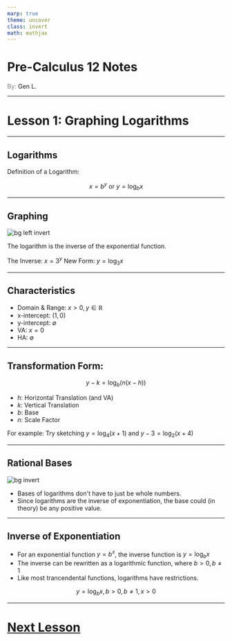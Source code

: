 ```yaml
---
marp: true
theme: uncover
class: invert
math: mathjax
---
```


# <!--fit--> Pre-Calculus 12 Notes
<span style="color:grey">By:</span> Gen L.

<!--_footer: In partnership with Hyperion University, 2024-->

---

<!--paginate: true-->

# Lesson 1: Graphing Logarithms

---

## Logarithms

Definition of a Logarithm:

$$
    x = b^y \text{ or } y = \log_b x
$$

---

## Graphing

![bg left invert](https://homework.study.com/cimages/multimages/16/capture8324145598321173892.png)

The logarithm is the inverse of the exponential function.

The Inverse: $x = 3^y$
New Form: $y = \log_3 x$

---

## Characteristics

* Domain & Range: $x > 0, y \in \mathbb{R}$
* x-intercept: $(1, 0)$
* y-intercept: $\emptyset$
* VA: $x = 0$
* HA: $\emptyset$

---

## Transformation Form:

$$
    y - k = \log_b(n(x - h))
$$

* $h$: Horizontal Translation (and VA)
* $k$: Vertical Translation
* $b$: Base
* $n$: Scale Factor

For example: 
Try sketching $y = \log_4(x + 1)$ and $y - 3 = \log_2(x + 4)$

---

## Rational Bases

![bg invert](https://www.geogebra.org/resource/kvmqebwr/bibIikD2MYMK8Fvh/material-kvmqebwr.png)

* Bases of logarithms don't have to just be whole numbers. 
* Since logarithms are the inverse of exponentiation, the base could (in theory) be any positive value.

---

## Inverse of Exponentiation

* For an exponential function $y = b^x$, the inverse function is $y = \log_b x$
* The inverse can be rewritten as a logarithmic function, where $b > 0, b \neq 1$
* Like most trancendental functions, logarithms have restrictions.

$$
    y = \log_b x, b > 0, b \neq 1, x > 0
$$

---

# [Next Lesson](Lesson%202.html)